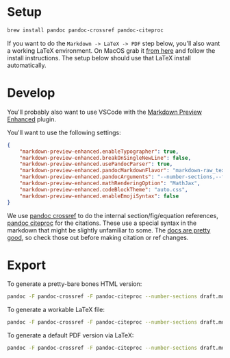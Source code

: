 # Setup

```bash
brew install pandoc pandoc-crossref pandoc-citeproc
```

If you want to do the `Markdown -> LaTeX -> PDF` step below, you'll also want a working LaTeX environment. On MacOS grab it [from here](http://www.tug.org/mactex/) and follow the install instructions. The setup below should use that LaTeX install automatically.

# Develop

You'll probably also want to use VSCode with the [Markdown Preview Enhanced](https://marketplace.visualstudio.com/items?itemName=shd101wyy.markdown-preview-enhanced) plugin.

You'll want to use the following settings:

```json
{
    "markdown-preview-enhanced.enableTypographer": true,
    "markdown-preview-enhanced.breakOnSingleNewLine": false,
    "markdown-preview-enhanced.usePandocParser": true,
    "markdown-preview-enhanced.pandocMarkdownFlavor": "markdown-raw_tex+tex_math_dollars+fenced_code_attributes+backtick_code_blocks",
    "markdown-preview-enhanced.pandocArguments": "--number-sections,--filter=pandoc-crossref",
    "markdown-preview-enhanced.mathRenderingOption": "MathJax",
    "markdown-preview-enhanced.codeBlockTheme": "auto.css",
    "markdown-preview-enhanced.enableEmojiSyntax": false
}
```

We use [pandoc crossref](https://github.com/lierdakil/pandoc-crossref) to do the internal section/fig/equation references, [pandoc citeproc](https://github.com/jgm/pandoc-citeproc) for the citations. These use a special syntax in the markdown that might be slightly unfamiliar to some. The [docs are pretty good](https://pandoc.org/MANUAL.html#citations), so check those out before making citation or ref changes.

# Export

To generate a pretty-bare bones HTML version:

```bash
pandoc -F pandoc-crossref -F pandoc-citeproc --number-sections draft.md -o draft.html --mathjax --standalone 
```

To generate a workable LaTeX file:

```bash
pandoc -F pandoc-crossref -F pandoc-citeproc --number-sections draft.md -o draft.tex --standalone
```

To generate a default PDF version via LaTeX:

```bash
pandoc -F pandoc-crossref -F pandoc-citeproc --number-sections draft.md -o blah.pdf
```
